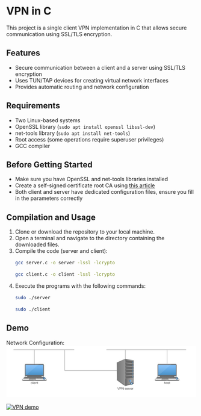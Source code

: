 
# VPN in C

This project is a single client VPN implementation in C that allows secure communication using SSL/TLS encryption.

## Features

- Secure communication between a client and a server using SSL/TLS encryption
- Uses TUN/TAP devices for creating virtual network interfaces
- Provides automatic routing and network configuration
## Requirements

- Two Linux-based systems 
- OpenSSL library (`sudo apt install openssl libssl-dev`)
- net-tools library (`sudo apt install net-tools`)
- Root access (some operations require superuser privileges)
- GCC compiler

## Before Getting Started
- Make sure you have OpenSSL and net-tools libraries installed
- Create a self-signed certificate root CA using [this article](https://www.linkedin.com/pulse/how-create-your-own-self-signed-root-certificate-shankar-gomare/)
- Both client and server have dedicated configuration files, ensure you fill in the parameters correctly
## Compilation and Usage

1. Clone or download the repository to your local machine.
2. Open a terminal and navigate to the directory containing the downloaded files.
3. Compile the code (server and client):
   ```bash
   gcc server.c -o server -lssl -lcrypto
   ```
   ```bash
   gcc client.c -o client -lssl -lcrypto
   ```
4. Execute the programs with the following commands:
   ```bash
   sudo ./server
   ```
   ```bash
   sudo ./client
   ```
## Demo

Network Configuration:
![vpn_network_diagram](VPN_network_diagram.png)


[![VPN demo](https://res.cloudinary.com/marcomontalbano/image/upload/v1691938076/video_to_markdown/images/youtube--qkAdMvXr7jc-c05b58ac6eb4c4700831b2b3070cd403.jpg)](https://www.youtube.com/watch?v=qkAdMvXr7jc&ab_channel=SOMEONE "VPN demo")
